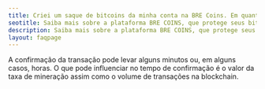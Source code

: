 ```yaml
---
title: Criei um saque de bitcoins da minha conta na BRE Coins. Em quanto tempo os bitcoins transferidos estarão disponíveis em outra carteira?
seotitle: Saiba mais sobre a plataforma BRE COINS, que protege seus bitcoins com reconhecimento facial.
description: Saiba mais sobre a plataforma BRE COINS, que protege seus bitcoins com reconhecimento facial.
layout: faqpage
---
```

A confirmação da transação pode levar alguns minutos ou, em alguns casos, horas. O que pode influenciar no tempo de confirmação é o valor da taxa de mineração assim como o volume de transações na blockchain.
